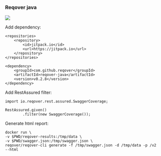 ### Reqover java

[![](https://jitpack.io/v/reqover/reqover-java.svg)](https://jitpack.io/#reqover/reqover-java)

Add dependency:

```
<repositories>
    <repository>
	    <id>jitpack.io</id>
		<url>https://jitpack.io</url>
	</repository>
</repositories>

<dependency>
    <groupId>com.github.reqover</groupId>
	<artifactId>reqover-java</artifactId>
	<version>v0.2.8</version>
</dependency>
```

Add RestAssured filter:

```
import io.reqover.rest.assured.SwaggerCoverage;

RestAssured.given()
        .filter(new SwaggerCoverage());
```

Generate html report:

```
docker run \
-v $PWD/reqover-results:/tmp/data \
-v $PWD/swagger.json:/tmp/swagger.json \
reqover/reqover-cli generate -f /tmp/swagger.json -d /tmp/data -p /v2 --html
```